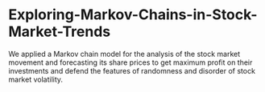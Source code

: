 # Exploring-Markov-Chains-in-Stock-Market-Trends
We applied a Markov chain model for the analysis of the stock market movement and forecasting its share prices to get maximum profit on their investments and defend the features of randomness and disorder of stock market volatility.
